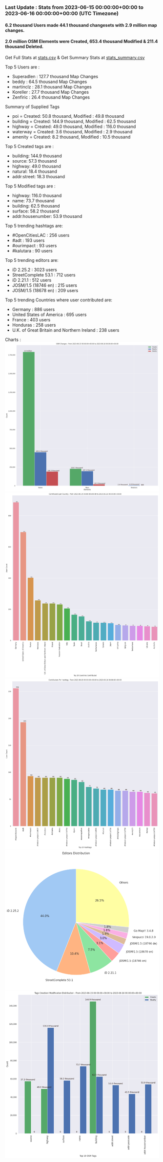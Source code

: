 ### Last Update : Stats from 2023-06-15 00:00:00+00:00 to 2023-06-16 00:00:00+00:00 (UTC Timezone)

#### 6.2 thousand Users made 44.1 thousand changesets with 2.9 million map changes.
#### 2.0 million OSM Elements were Created, 653.4 thousand Modified & 211.4 thousand Deleted.
Get Full Stats at [stats.csv](/stats/Global/Daily/stats.csv)
 & Get Summary Stats at [stats_summary.csv](/stats/Global/Daily/stats_summary.csv)

Top 5 Users are : 
- Superadlen : 127.7 thousand Map Changes
- beddy : 64.5 thousand Map Changes
- martinclz : 28.1 thousand Map Changes
- Koreller : 27.7 thousand Map Changes
- Zenfiric : 26.4 thousand Map Changes

Summary of Supplied Tags
- poi = Created: 50.8 thousand, Modified : 49.8 thousand
- building = Created: 144.9 thousand, Modified : 62.5 thousand
- highway = Created: 49.0 thousand, Modified : 116.0 thousand
- waterway = Created: 3.6 thousand, Modified : 2.9 thousand
- amenity = Created: 8.2 thousand, Modified : 10.5 thousand


Top 5 Created tags are :
- building: 144.9 thousand
- source: 57.3 thousand
- highway: 49.0 thousand
- natural: 18.4 thousand
- addr:street: 18.3 thousand


Top 5 Modified tags are :
- highway: 116.0 thousand
- name: 73.7 thousand
- building: 62.5 thousand
- surface: 58.2 thousand
- addr:housenumber: 53.9 thousand


Top 5 trending hashtags are:
- #OpenCitiesLAC : 256 users
- #adt : 193 users
- #ourimpact : 93 users
- #kalutara : 90 users


Top 5 trending editors are:
- iD 2.25.2 : 3023 users
- StreetComplete 53.1 : 712 users
- iD 2.21.1 : 512 users
- JOSM/1.5 (18746 en) : 215 users
- JOSM/1.5 (18678 en) : 209 users


Top 5 trending Countries where user contributed are:
- Germany : 886 users
- United States of America : 695 users
- France : 403 users
- Honduras : 258 users
- U.K. of Great Britain and Northern Ireland : 238 users


 Charts : 
![Alt text](./stats_osm_changes.png) 
![Alt text](./stats_users_per_country.png) 
![Alt text](./stats_users_per_hashtag.png) 
![Alt text](./stats_editors_pie_chart.png) 
![Alt text](./stats_tags.png) 
